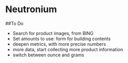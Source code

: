 # Neutronium
##To Do

- Search for product images, from BING
- Set amounts to use: form for building contents
- deepen metrics, with more precise numbers
- more data, start collecting more product information
- switch between ounce and grams